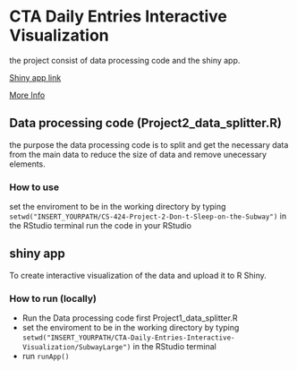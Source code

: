 # CTA Daily Entries Interactive Visualization
 
the project consist of data processing code and the shiny app.

[Shiny app link](https://ahando2.shinyapps.io/SubwayLarge/)

[More Info](https://sites.google.com/view/ahandowo/projects/project-dont-sleep-on-the-subway)


## Data processing code (Project2_data_splitter.R)
the purpose the data processing code is to split and get the necessary data from the main data to reduce the size of data and remove unecessary elements.

### How to use
set the enviroment to be in the working directory by typing `setwd("INSERT_YOURPATH/CS-424-Project-2-Don-t-Sleep-on-the-Subway")` in the RStudio terminal
run the code in your RStudio

## shiny app
To create interactive visualization of the data and upload it to R Shiny.

### How to run (locally)
- Run the Data processing code first Project1_data_splitter.R
- set the enviroment to be in the working directory by typing `setwd("INSERT_YOURPATH/CTA-Daily-Entries-Interactive-Visualization/SubwayLarge")` in the RStudio terminal
- run `runApp()`
